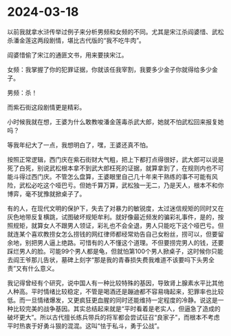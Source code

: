 # 2024-03-18

以前我就拿水浒传举过例子来分析男频和女频的不同。尤其是宋江杀阎婆惜、武松杀潘金莲这两段剧情，堪比古代版的“我不吃牛肉”。

阎婆惜偷了宋江的通匪文书，用来要挟宋江。

女频：我掌握了你的犯罪证据，你就该任我宰割，我要多少金子你就得给多少金子。

男频：杀！

而紫石街这段剧情更是精彩。

小时候我就在想，王婆为什么敢教唆潘金莲毒杀武大郎，她就不怕武松回来报复她吗？

等我年纪大了一点，我想明白了，嘿，王婆还真不怕。

按照正常逻辑，西门庆在紫石街财大气粗，把上下都打点得很好，武大郎可以说是死了白死，别说武松根本拿不到武大郎枉死的证据，就算拿到了，在规则内也不可能斗得过西门庆。不管怎么盘算，王婆眼里自己几十年来干熟练的事不可能有风险，武松必吃这个哑巴亏。但她千算万算，武松独一无二，乃是天人，根本不和你博弈，毫不犹豫就掀桌子了。

有的人，在现代文明的保护下，失去了对暴力的敏锐度，太过迷信规矩的同时又在灰色地带反复横跳，试图破坏规矩牟利。就好像最近频发的骗彩礼事件，是的，按照规矩，就算女人不跟男人领证，彩礼也不会全退，男人只能吃下这个哑巴亏。但就连某个喜欢教捞女怎么捞钱的网红律师都经常劝告自己女粉丝，捞可以，但要留余地，别把男人逼上绝路。可惜有的人不懂这个道理。不但要捞完男人的钱，还要踩烂男人的脸。可能99个男人都是龟，但就怕第100个男人掀桌子，这时候你只能去阎王爷那儿告状，墓碑上刻字“那是我的青春损失费我难道不该要吗下头男全责”又有什么意义。

我记得曾经有个研究，说中国人有一种比较特殊的基因，导致肾上腺素水平比其他人种高。平时情绪比较稳定，不管是喝酒还是蹦迪都不容易嗨起来，犯罪率也比较低。而一旦情绪爆发，又更疯狂更血腥的同时还能维持一定程度的冷静。说这是一种比较完美的战争基因。其实总结起来就是“平时看着是老实人，但逼急了造成的破坏更大”。所以古代擅长练兵带兵的将军都会尝试征召“良家子”，而根本不考虑平时热衷于好勇斗狠的混混。这叫“怯于私斗，勇于公战”。
